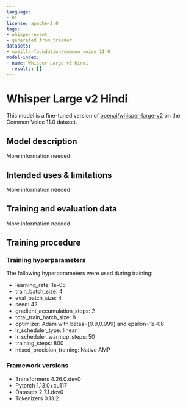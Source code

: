 ```yaml
---
language:
- hi
license: apache-2.0
tags:
- whisper-event
- generated_from_trainer
datasets:
- mozilla-foundation/common_voice_11_0
model-index:
- name: Whisper Large v2 Hindi
  results: []
---
```


<!-- This model card has been generated automatically according to the information the Trainer had access to. You
should probably proofread and complete it, then remove this comment. -->

# Whisper Large v2 Hindi

This model is a fine-tuned version of [openai/whisper-large-v2](https://huggingface.co/openai/whisper-large-v2) on the Common Voice 11.0 dataset.

## Model description

More information needed

## Intended uses & limitations

More information needed

## Training and evaluation data

More information needed

## Training procedure

### Training hyperparameters

The following hyperparameters were used during training:
- learning_rate: 1e-05
- train_batch_size: 4
- eval_batch_size: 4
- seed: 42
- gradient_accumulation_steps: 2
- total_train_batch_size: 8
- optimizer: Adam with betas=(0.9,0.999) and epsilon=1e-08
- lr_scheduler_type: linear
- lr_scheduler_warmup_steps: 50
- training_steps: 800
- mixed_precision_training: Native AMP

### Framework versions

- Transformers 4.26.0.dev0
- Pytorch 1.13.0+cu117
- Datasets 2.7.1.dev0
- Tokenizers 0.13.2
